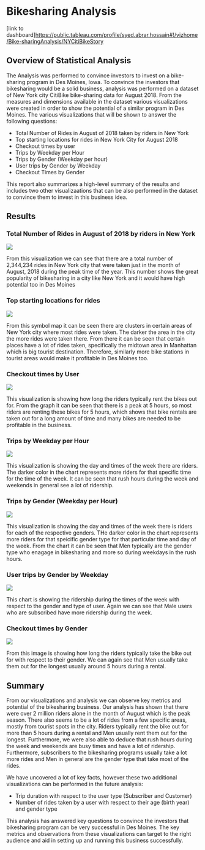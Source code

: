# Bikesharing Analysis 

[link to dashboard]https://public.tableau.com/profile/syed.abrar.hossain#!/vizhome/Bike-sharingAnalysis/NYCitiBikeStory
## Overview of Statistical Analysis

The Analysis was performed to convince investors to invest on a bike-sharing program in Des Moines, Iowa. To convince the investors that bikesharing would be a solid business, analysis was performed on a dataset of New York city CitiBike bike-sharing data for August 2018. From the measures and dimensions available in the dataset various visualizations were created in order to show the potential of a similar program in Des Moines. The various visualizations that will be shown to answer the following questions:
- Total Number of Rides in August of 2018 taken by riders in New York 
- Top starting locations for rides in New York City for August 2018
- Checkout times by user 
- Trips by Weekday per Hour 
- Trips by Gender (Weekday per hour) 
- User trips by Gender by Weekday 
- Checkout Times by Gender 

This report also summarizes a high-level summary of the results and includes two other visualizaations that can be also performed in the dataset to convince them to invest in this business idea. 

## Results 

### Total Number of Rides in August of 2018 by riders in New York 

![](Resources/image1.PNG)

From this visualization we can see that there are a total number of 2,344,234 rides in New York city that were taken just in the month of August, 2018 during the peak time of the year. This number shows the great popularity of bikesharing in a city like New York and it would have high potential too in Des Moines

### Top starting locations for rides

![](Resources/image2.PNG)

From this symbol map it can be seen there are clusters in certain areas of New York city where most rides were taken. The darker the area in the city the more rides were taken there. From there it can be seen that certain places have a lot of rides taken, specifically the midtown area in Manhattan which is big tourist destination. Therefore, similarly more bike stations in tourist areas would make it profitable in Des Moines too. 

### Checkout times by User 

![](Resources/image3.PNG)

This visualization is showing how long the riders typically rent the bikes out for. From the graph it can be seen that there is a peak at 5 hours, so most riders are renting these bikes for 5 hours, which shows that bike rentals are taken out for a long amount of time and many bikes are needed to be profitable in the business. 

### Trips by Weekday per Hour 

![](Resources/image4.PNG)

This visualization is showing the day and times of the week there are riders. The darker color in the chart represents more riders for that specific time for the time of the week. It can be seen that rush hours during the week and weekends in general see a lot of ridership. 

### Trips by Gender (Weekday per Hour) 

![](Resources/image5.PNG)

This visualization is showing the day and times of the week there is riders for each of the respective genders. THe darker color in the chart represents more riders for that speicific gender type for that particular time and day of the week. From the chart it can be seen that Men typically are the gender type who enagage in bikesharing and more so during weekdays in the rush hours. 

### User trips by Gender by Weekday 

![](Resources/image6.PNG)

This chart is showing the ridership during the times of the week with respect to the gender and type of user. Again we can see that Male users who are subscribed have more ridership during the week. 

### Checkout times by Gender 

![](Resources/image7.PNG)

From this image is showing how long the riders typically take the bike out for with respect to their gender. We can again see that Men usually take them out for the longest usually around 5 hours during a rental. 

## Summary 

From our visualizations and analysis we can observe key metrics and potential of the bikesharing business. Our analysis has shown that there were over 2 million riders alone in the month of August which is the peak season. There also seems to be a lot of rides from a few specific areas, mostly from tourist spots in the city. Riders typically rent the bike out for more than 5 hours during a rental and Men usually rent them out for the longest. Furthermore, we were also able to deduce that rush hours during the week and weekends are busy times and have a lot of ridership. Furthermore, subscribers to the bikesharing programs usually take a lot more rides and Men in general are the gender type that take most of the rides. 

We have uncovered a lot of key facts, however these two additional visualizations can be performed in the future analysis: 
- Trip duration with respect to the user type (Subscriber and Customer) 
- Number of rides taken by a user with respect to their age (birth year) and gender type 

This analysis has answered key questions to convince the investors that bikesharing program can be very successful in Des Moines. The key metrics and observations from these visualizations can target to the right audience and aid in setting up and running this business successfully. 

